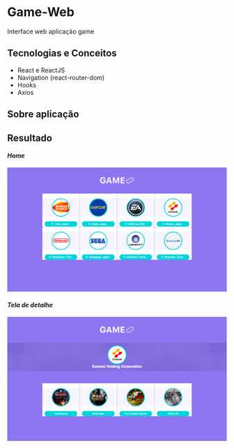 # Game-Web
Interface web aplicação game

## Tecnologias e Conceitos
* React e ReactJS
* Navigation (react-router-dom)
* Hooks
* Axios

## Sobre aplicação

## Resultado

#### *Home* ####
![](src/assets/screenshot-home.png)

#### *Tela de detalhe* ####
![](src/assets/screenshot-detail.png)
